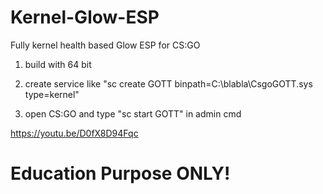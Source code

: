 # Kernel-Glow-ESP
Fully kernel health based Glow ESP for CS:GO

1. build with 64 bit

2. create service like "sc create GOTT binpath=C:\blabla\CsgoGOTT.sys type=kernel"

3. open CS:GO and type "sc start GOTT" in admin cmd

https://youtu.be/D0fX8D94Fqc

# Education Purpose ONLY!
